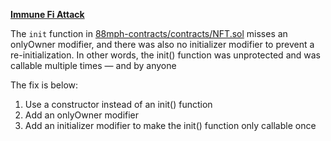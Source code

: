 **[Immune Fi Attack](https://medium.com/immunefi/88mph-function-initialization-bug-fix-postmortem-c3a2282894d3)**

The `init` function in [88mph-contracts/contracts/NFT.sol](https://github.com/88mphapp/88mph-contracts/blob/a4c48d61661ae3d8ce5aadfda6e4de27c4f07a9e/contracts/NFT.sol#L39)
misses an onlyOwner modifier, and there was also no initializer modifier to prevent a re-initialization. In other words, the init() function was unprotected and was callable multiple times — and by anyone

The fix is below: 

1. Use a constructor instead of an init() function
2. Add an onlyOwner modifier
3. Add an initializer modifier to make the init() function only callable once
